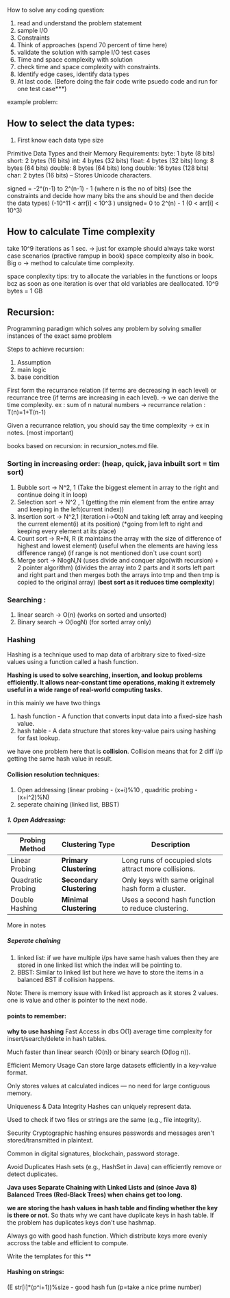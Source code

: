 How to solve any coding question:

1. read and understand the problem statement
2. sample I/O
3. Constraints
4. Think of approaches (spend 70 percent of time here)
5. validate the solution with sample I/O test cases
6. Time and space complexity with solution
7. check time and space complexity with constraints.
8. Identify edge cases, identify data types
9. At last code. (Before doing the fair code write psuedo code and run for one test case***)


example problem:



## How to select the data types:

1. First know each data type size

Primitive Data Types and their Memory Requirements:
byte: 1 byte (8 bits)
short: 2 bytes (16 bits)
int: 4 bytes (32 bits)
float: 4 bytes (32 bits)
long: 8 bytes (64 bits)
double: 8 bytes (64 bits)
long double: 16 bytes (128 bits)
char: 2 bytes (16 bits) – Stores Unicode characters.

signed =  -2^(n-1) to 2^(n-1) - 1 (where n is the no of bits) (see the constraints and decide how many bits the ans should be and then decide the data types) (-10^11 < arr[i] < 10^3 )
unsigned= 0 to 2^(n) - 1 (0 < arr[i] < 10^3)

## How to calculate Time complexity

take 10^9 iterations as 1 sec. -> just for example
should always take worst case scenarios (practive rampup in book)
space complexity also in book.
Big o -> method to calculate time complexity.

space conplexity tips:
try to allocate the variables in the functions or loops bcz as soon as one iteration is over that old variables are deallocated.
10^9 bytes = 1 GB


## Recursion:

Programming paradigm which solves any problem by solving smaller instances of the exact same problem

Steps to achieve recursion:
1.	Assumption
2.	main logic
3.	base condition

First form the recurrance relation (if terms are decreasing in each level) or recurrance tree (if terms are increasing in each level). -> we can derive the time complexity.
ex : sum of n natural numbers  -> recurrance relation :  T(n)=1+T(n-1)

Given a recurrance relation, you should say the time complexity -> ex in notes. (most important)

books based on recursion: in recursion_notes.md file.


### Sorting in increasing order: (heap, quick, java inbuilt sort = tim sort)

1. Bubble sort -> N^2, 1  (Take the biggest element in array to the right and continue doing it in loop)
2. Selection sort -> N^2 , 1  (getting the min element from the entire array and keeping in the left(current index))
3. Insertion sort -> N^2,1    (iteration i->0toN and taking left array and keeping the current element(i) at its position) (*going from left to right and keeping every element at its place)
4. Count sort  -> R+N, R  (it maintains the array with the size of difference of highest and lowest element) (useful when the elements are having less difference range) (if range is not mentioned don`t use count sort)
5. Merge sort ->  NlogN,N   (uses divide and conquer algo(with recursion) + 2 pointer algorithm) (divides the array into 2 parts and it sorts left part and right part and then merges both the arrays into tmp and then tmp is copied to the original array)  (**best sort as it reduces time complexity**)



### Searching :

1. linear search -> O(n) (works on sorted and unsorted)
2. Binary search -> O(logN) (for sorted array only)
 

### Hashing
Hashing is a technique used to map data of arbitrary size to fixed-size values using a function called a hash function.

**Hashing is used to solve searching, insertion, and lookup problems efficiently. It allows near-constant time operations, making it extremely useful in a wide range of real-world computing tasks.**

in this mainly we have two things 
1. hash function - A function that converts input data into a fixed-size hash value.
2. hash table - A data structure that stores key-value pairs using hashing for fast lookup.

we have one problem here that is **collision**. Collision means that for 2 diff i/p getting the same hash value in result.

#### Collision resolution techniques:
1. Open addressing (linear probing - (x+i)%10 , quadritic probing - (x+i^2)%N)
2. seperate chaining (linked list, BBST)

##### 1. Open Addressing:
   
| Probing Method    | Clustering Type          | Description                                          |
| ----------------- | ------------------------ | ---------------------------------------------------- |
| Linear Probing    | **Primary Clustering**   | Long runs of occupied slots attract more collisions. |
| Quadratic Probing | **Secondary Clustering** | Only keys with same original hash form a cluster.    |
| Double Hashing    | **Minimal Clustering**   | Uses a second hash function to reduce clustering.    |

More in notes

##### Seperate chaining

1. linked list: if we have multiple i/ps have same hash values then they are stored in one linked list which the index will be pointing to.
2. BBST: Similar to linked list but here we have to store the items in a balanced BST if collision happens.

Note: There is memory issue with linked list approach as it stores 2 values. one is value and other is pointer to the next node. 


#### points to remember:

**why to use hashing**
Fast Access in dbs
O(1) average time complexity for insert/search/delete in hash tables.

Much faster than linear search (O(n)) or binary search (O(log n)).

Efficient Memory Usage
Can store large datasets efficiently in a key-value format.

Only stores values at calculated indices — no need for large contiguous memory.

Uniqueness & Data Integrity
Hashes can uniquely represent data.

Used to check if two files or strings are the same (e.g., file integrity).

Security
Cryptographic hashing ensures passwords and messages aren't stored/transmitted in plaintext.

Common in digital signatures, blockchain, password storage.

Avoid Duplicates
Hash sets (e.g., HashSet in Java) can efficiently remove or detect duplicates.


**Java uses Separate Chaining with Linked Lists and (since Java 8) Balanced Trees (Red-Black Trees) when chains get too long.**


**we are storing the hash values in hash table and finding whether the key is there or not**. So thats why we cant have duplicate keys in hash table. If the problem has duplicates keys don't use hashmap.

Always go with good hash function. Which distribute keys more evenly accross the table and efficient to compute.

Write the templates for this **


#### Hashing on strings:
(E str[i]*(p^i+1))%size   -  good hash fun (p=take a nice prime number)


